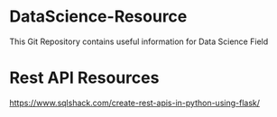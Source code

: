 # DataScience-Resource
This Git Repository contains useful information for Data Science Field

# Rest API Resources
https://www.sqlshack.com/create-rest-apis-in-python-using-flask/
